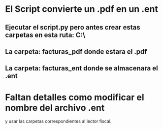 # El Script convierte un .pdf en un .ent
## Ejecutar el script.py pero antes crear estas carpetas en esta ruta: C:\
## La carpeta: facturas_pdf donde estara el .pdf
## La carpeta: facturas_ent donde se almacenara el .ent

# Faltan detalles como modificar el nombre del archivo .ent
y usar las carpetas correspondientes al lector fiscal.

